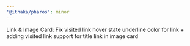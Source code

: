 ```yaml
---
'@ithaka/pharos': minor
---
```


Link & Image Card: Fix visited link hover state underline color for link + adding visited link support for title link in image card
